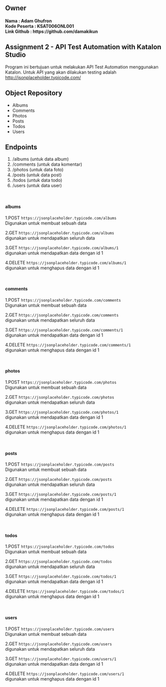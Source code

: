 ## Owner

<h4>Nama : Adam Ghufron<br>
Kode Peserta : KSAT006ONL001<br>
Link Github : https://github.com/damakikun </h4>

## Assignment 2 - API Test Automation with Katalon Studio

Program ini bertujuan untuk melakukan API Test Automation menggunakan Katalon. Untuk API yang akan dilakukan testing adalah http://jsonplaceholder.typicode.com/

## Object Repository
- Albums
- Comments
- Photos
- Posts
- Todos
- Users

## Endpoints
1. /albums (untuk data album)
2. /comments (untuk data komentar)
3. /photos (untuk data foto)
4. /posts (untuk data post)
5. /todos (untuk data todo)
6. /users (untuk data user)

<br>

#### albums

1.POST `https://jsonplaceholder.typicode.com/albums` <br>
Digunakan untuk membuat sebuah data <br>

2.GET `https://jsonplaceholder.typicode.com/albums` <br>
digunakan untuk mendapatkan seluruh data  <br>

3.GET `https://jsonplaceholder.typicode.com/albums/1` <br>
digunakan untuk mendapatkan data dengan id 1 <br>

4.DELETE `https://jsonplaceholder.typicode.com/albums/1` <br>
digunakan untuk menghapus data dengan id 1<br>

<br>

#### comments

1.POST `https://jsonplaceholder.typicode.com/comments` <br>
Digunakan untuk membuat sebuah data <br>

2.GET `https://jsonplaceholder.typicode.com/comments` <br>
digunakan untuk mendapatkan seluruh data  <br>

3.GET `https://jsonplaceholder.typicode.com/comments/1` <br>
digunakan untuk mendapatkan data dengan id 1 <br>

4.DELETE `https://jsonplaceholder.typicode.com/comments/1` <br>
digunakan untuk menghapus data dengan id 1<br>

<br>

#### photos

1.POST `https://jsonplaceholder.typicode.com/photos` <br>
Digunakan untuk membuat sebuah data <br>

2.GET `https://jsonplaceholder.typicode.com/photos` <br>
digunakan untuk mendapatkan seluruh data  <br>

3.GET `https://jsonplaceholder.typicode.com/photos/1` <br>
digunakan untuk mendapatkan data dengan id 1 <br>

4.DELETE `https://jsonplaceholder.typicode.com/photos/1` <br>
digunakan untuk menghapus data dengan id 1<br>

<br>

#### posts

1.POST `https://jsonplaceholder.typicode.com/posts` <br>
Digunakan untuk membuat sebuah data <br>

2.GET `https://jsonplaceholder.typicode.com/posts` <br>
digunakan untuk mendapatkan seluruh data  <br>

3.GET `https://jsonplaceholder.typicode.com/posts/1` <br>
digunakan untuk mendapatkan data dengan id 1 <br>

4.DELETE `https://jsonplaceholder.typicode.com/posts/1` <br>
digunakan untuk menghapus data dengan id 1<br>

<br>

#### todos

1.POST `https://jsonplaceholder.typicode.com/todos` <br>
Digunakan untuk membuat sebuah data <br>

2.GET `https://jsonplaceholder.typicode.com/todos` <br>
digunakan untuk mendapatkan seluruh data  <br>

3.GET `https://jsonplaceholder.typicode.com/todos/1` <br>
digunakan untuk mendapatkan data dengan id 1 <br>

4.DELETE `https://jsonplaceholder.typicode.com/todos/1` <br>
digunakan untuk menghapus data dengan id 1<br>

<br>

#### users

1.POST `https://jsonplaceholder.typicode.com/users` <br>
Digunakan untuk membuat sebuah data <br>

2.GET `https://jsonplaceholder.typicode.com/users` <br>
digunakan untuk mendapatkan seluruh data  <br>

3.GET `https://jsonplaceholder.typicode.com/users/1` <br>
digunakan untuk mendapatkan data dengan id 1 <br>

4.DELETE `https://jsonplaceholder.typicode.com/users/1` <br>
digunakan untuk menghapus data dengan id 1<br>
